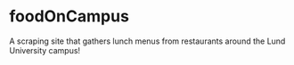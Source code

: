 # foodOnCampus
A scraping site that gathers lunch menus from restaurants around the Lund University campus!
